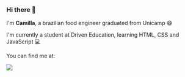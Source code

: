 ### Hi there 👋

I'm **Camilla**, a brazilian food engineer graduated from Unicamp 😄

I'm currently a student at Driven Education, learning HTML, CSS and JavaScript 💻

You can find me at:

<a href="https://www.linkedin.com/in/camillagiacometti/"><img src="https://img.shields.io/badge/LinkedIn-0077B5?style=for-the-badge&logo=linkedin&logoColor=white" /></a>
